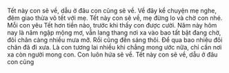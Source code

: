 Tết này con sẽ về, dẫu ở đâu con cũng sẽ về. Về đây kể chuyện mẹ nghe, đêm giao thừa vô tết với mẹ. Tết này con sẽ về, mẹ đừng lo và chờ con nhé. Mỗi con yêu Tết hơn tiền nào, trước khi thấy con được cười. 
Năm này hôm nay là năm ngập mộng mơ, vẫn lang thang nơi xa vào bao tất bật đang chờ, đôi chân càng nhiều mưa mỡ. Rồi cũng đến sáng thôi. Để qua bao nhiêu đôi chân đã đi xưa. Là con tương lai nhiều khi chẳng mong ước nữa, chỉ cần nơi xa còn người mong con. Con luôn hứa sẽ về. Tết này con sẽ về, dẫu ở đâu con cũng
